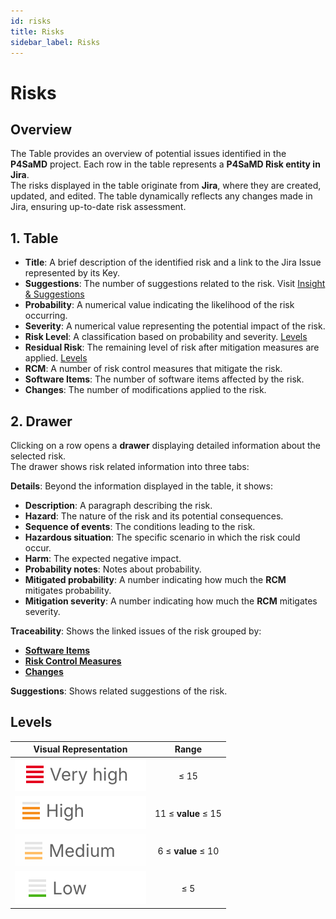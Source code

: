 ```yaml
---
id: risks
title: Risks
sidebar_label: Risks
---
```


# **Risks**  

## **Overview**  
The Table provides an overview of potential issues identified in the **P4SaMD** project. Each row in the table represents a **P4SaMD Risk entity in Jira**.  
The risks displayed in the table originate from **Jira**, where they are created, updated, and edited. The table dynamically reflects any changes made in Jira, ensuring up-to-date risk assessment.  

## 1. **Table**  

- **Title**: A brief description of the identified risk and a link to the Jira Issue represented by its Key.  
- **Suggestions**: The number of suggestions related to the risk. Visit [Insight & Suggestions](./insight_and_suggestions) 
- **Probability**: A numerical value indicating the likelihood of the risk occurring.  
- **Severity**: A numerical value representing the potential impact of the risk.  
- **Risk Level**: A classification based on probability and severity. [Levels](#levels)
- **Residual Risk**: The remaining level of risk after mitigation measures are applied. [Levels](Levels)
- **RCM**: A number of risk control measures that mitigate the risk.
- **Software Items**: The number of software items affected by the risk.  
- **Changes**: The number of modifications applied to the risk.  

## 2. **Drawer**  
Clicking on a row opens a **drawer** displaying detailed information about the selected risk. <br/>
The drawer shows risk related information into three tabs:

**Details**: Beyond the information displayed in the table, it shows:
   - **Description**: A paragraph describing the risk.
   - **Hazard**: The nature of the risk and its potential consequences.  
   - **Sequence of events**: The conditions leading to the risk.  
   - **Hazardous situation**: The specific scenario in which the risk could occur.  
   - **Harm**: The expected negative impact.  
   - **Probability notes**: Notes about probability.
   - **Mitigated probability**: A number indicating how much the **RCM** mitigates probability.
   - **Mitigation severity**: A number indicating how much the **RCM** mitigates severity.

**Traceability**: Shows the linked issues of the risk grouped by:
   - **[Software Items](./software_items)**
   - **[Risk Control Measures](./requirements)**
   - **[Changes](./changes)**

**Suggestions**: Shows related suggestions of the risk.

## Levels

|Visual Representation|Range|
|:--------:|:-------:|
|![alt text](img/risks_very_high.png)| ≤ 15 | 
|![alt text](img/risks_high.png)| 11 ≤ **value** ≤ 15|
|![alt text](img/risks_medium.png)| 6 ≤ **value** ≤ 10|
|![alt text](img/risks_low.png)| ≤ 5|